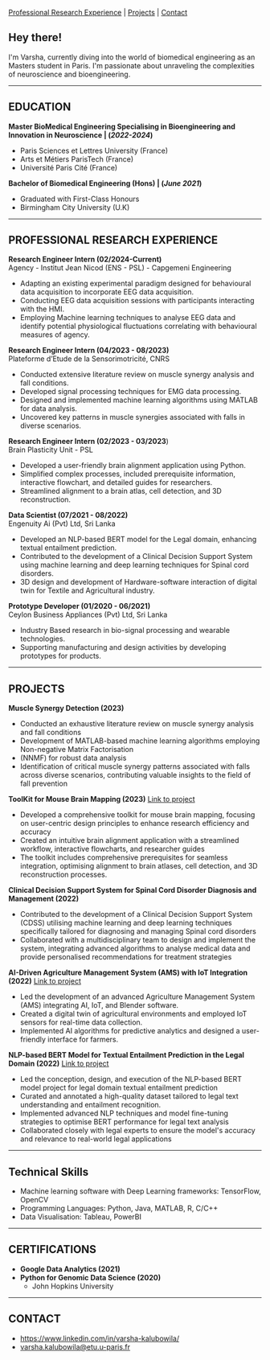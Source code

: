 [Professional Research Experience](#professional-research-experience) | [Projects](#projects) | [Contact](#contact)

## Hey there!
I'm Varsha, currently diving into the world of biomedical engineering as an Masters student in Paris. I'm passionate about unraveling the complexities of neuroscience and bioengineering. 


---

## EDUCATION

**Master BioMedical Engineering Specialising in Bioengineering and Innovation in Neuroscience | (_2022-2024_)**
  - Paris Sciences et Lettres University (France)
  - Arts et Métiers ParisTech (France)
  - Université Paris Cité (France)<br>
  
**Bachelor of Biomedical Engineering (Hons) | (_June 2021_)**
  - Graduated with First-Class Honours
  - Birmingham City University (U.K)

---

## PROFESSIONAL RESEARCH EXPERIENCE

**Research Engineer Intern (02/2024-Current)** <br>
Agency - Institut Jean Nicod (ENS - PSL) - Capgemeni Engineering 
  - Adapting an existing experimental paradigm designed for behavioural data acquisition to incorporate EEG data acquisition.
  - Conducting EEG data acquisition sessions with participants interacting with the HMI.
  - Employing Machine learning techniques to analyse EEG data and identify potential physiological fluctuations correlating with behavioural measures of agency.
 
**Research Engineer Intern (04/2023 - 08/2023)** <br>
Plateforme d’Etude de la Sensorimotricité, CNRS
  - Conducted extensive literature review on muscle synergy analysis and fall conditions.
  - Developed signal processing techniques for EMG data processing.
  - Designed and implemented machine learning algorithms using MATLAB for data analysis.
  - Uncovered key patterns in muscle synergies associated with falls in diverse scenarios.

**Research Engineer Intern (02/2023 - 03/2023**)<br>
Brain Plasticity Unit - PSL
  - Developed a user-friendly brain alignment application using Python.
  - Simplified complex processes, included prerequisite information, interactive flowchart, and detailed guides for researchers.
  - Streamlined alignment to a brain atlas, cell detection, and 3D reconstruction.
    
**Data Scientist (07/2021 - 08/2022)** <br>
Engenuity Ai (Pvt) Ltd, Sri Lanka
  - Developed an NLP-based BERT model for the Legal domain, enhancing textual entailment prediction.
  - Contributed to the development of a Clinical Decision Support System using machine learning and deep learning techniques for Spinal cord disorders.
  - 3D design and development of Hardware-software interaction of digital twin for Textile and Agricultural industry.

**Prototype Developer (01/2020 - 06/2021)**<br>
Ceylon Business Appliances (Pvt) Ltd, Sri Lanka
  - Industry Based research in bio-signal processing and wearable technologies.
  - Supporting manufacturing and design activities by developing prototypes for products. 

---

## PROJECTS

**Muscle Synergy Detection (2023)**
- Conducted an exhaustive literature review on muscle synergy analysis and fall conditions
- Development of MATLAB-based machine learning algorithms employing Non-negative Matrix Factorisation
- (NNMF) for robust data analysis
- Identification of critical muscle synergy patterns associated with falls across diverse scenarios, contributing valuable insights to the field of fall prevention

**ToolKit for Mouse Brain Mapping (2023)** [Link to project](https://wiki.bme-paris.com/2023-project08/tiki-index.php?page=Home)
- Developed a comprehensive toolkit for mouse brain mapping, focusing on user-centric design principles to enhance research efficiency and accuracy
- Created an intuitive brain alignment application with a streamlined workflow, interactive flowcharts, and researcher guides
- The toolkit includes comprehensive prerequisites for seamless integration, optimising alignment to brain atlases, cell detection, and 3D reconstruction processes. 

**Clinical Decision Support System for Spinal Cord Disorder Diagnosis and Management (2022)**
  - Contributed to the development of a Clinical Decision Support System (CDSS) utilising machine learning and deep learning techniques specifically tailored for diagnosing and managing Spinal cord disorders
  - Collaborated with a multidisciplinary team to design and implement the system, integrating advanced algorithms to analyse medical data and provide personalised recommendations for treatment strategies

**AI-Driven Agriculture Management System (AMS) with IoT Integration (2022)**  [Link to project](https://drive.google.com/u/0/uc?id=1hcPwwZDcmVIBp97mhlGNkrDuFQzIMA6r&export=download)
  - Led the development of an advanced Agriculture Management System (AMS) integrating AI, IoT, and Blender software.
  - Created a digital twin of agricultural environments and employed IoT sensors for real-time data collection.
  - Implemented AI algorithms for predictive analytics and designed a user-friendly interface for farmers.

**NLP-based BERT Model for Textual Entailment Prediction in the Legal Domain (2022)** [Link to project](https://www.engenuityai.com/general-4)
  - Led the conception, design, and execution of the NLP-based BERT model project for legal domain textual entailment prediction
  - Curated and annotated a high-quality dataset tailored to legal text understanding and entailment recognition.
  - Implemented advanced NLP techniques and model fine-tuning strategies to optimise BERT performance for legal text analysis
  - Collaborated closely with legal experts to ensure the model's accuracy and relevance to real-world legal applications

---


## Technical Skills

- Machine learning software with Deep Learning frameworks: TensorFlow, OpenCV
- Programming Languages: Python, Java, MATLAB, R, C/C++
- Data Visualisation: Tableau, PowerBI

---

## CERTIFICATIONS

- **Google Data Analytics (2021)**
- **Python for Genomic Data Science (2020)**
  - John Hopkins University
 
---

## CONTACT
- https://www.linkedin.com/in/varsha-kalubowila/
- varsha.kalubowila@etu.u-paris.fr
